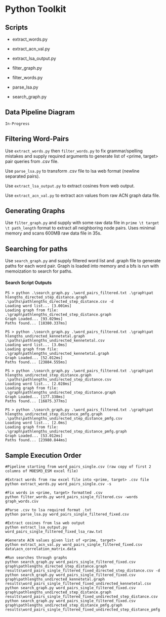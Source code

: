 # Python Toolkit

## Scripts

- extract_words.py

- extract_acn_val.py

- extract_lsa_output.py

- filter_graph.py

- filter_words.py

- parse_lsa.py

- search_graph.py

## Data Pipeline Diagram
`In-Progress`

## Filtering Word-Pairs

Use `extract_words.py` then `filter_words.py` to fix grammar/spelling mistakes and supply required arguments to generate list of \<prime, target\> pair queries from .csv file.

Use `parse_lsa.py` to transform .csv file to lsa web format (newline separated pairs).

Use `extract_lsa_output.py` to extract cosines from web output.

Use `extract_acn_val.py` to extract acn values from raw ACN graph data file.

## Generating Graphs

Use `filter_graph.py` and supply with some raw data file in `prime \t target \t path_length` format to extract all neighboring node pairs. Uses minimal memory and scans 600MB raw data file in 35s.

## Searching for paths

Use `search_graph.py` and supply filtered word list and .graph file to generate paths for each word pair. Graph is loaded into memory and a bfs is run with memoization to search for paths.

#### Search Script Outputs
```
PS > python .\search_graph.py .\word_pairs_filtered.txt .\graph\pat
hlengths_directed_step_distance.graph .\paths\pathlengths_directed_step_distance.csv -d
Loading word list... [3.001ms]
Loading graph from file: .\graph\pathlengths_directed_step_distance.graph
Graph Loaded... [93.029ms]
Paths found... [18380.337ms]

PS > python .\search_graph.py .\word_pairs_filtered.txt .\graph\pat
hlengths_undirected_kennetetal.graph .\paths\pathlengths_undirected_kennetetal.csv
Loading word list... [3.0ms]
Loading graph from file: .\graph\pathlengths_undirected_kennetetal.graph
Graph Loaded... [52.012ms]
Paths found... [23884.555ms]

PS > python .\search_graph.py .\word_pairs_filtered.txt .\graph\pat
hlengths_undirected_step_distance.graph .\paths\pathlengths_undirected_step_distance.csv
Loading word list... [2.028ms]
Loading graph from file: .\graph\pathlengths_undirected_step_distance.graph
Graph Loaded... [177.338ms]
Paths found... [16875.377ms]

PS > python .\search_graph.py .\word_pairs_filtered.txt .\graph\pat
hlengths_undirected_step_distance_pmfg.graph .\paths\pathlengths_undirected_step_distance_pmfg.csv
Loading word list... [2.0ms]
Loading graph from file: .\graph\pathlengths_undirected_step_distance_pmfg.graph
Graph Loaded... [53.012ms]
Paths found... [23980.844ms]
```

## Sample Execution Order
```
#Pipeline starting from word_pairs_single.csv (raw copy of first 2 columns of MOESM3_ESM excel file)

#Extract words from raw excel file into <prime, target> .csv file
python extract_words.py word_pairs_single.csv -s

#Fix words in <prime, target> formatted .csv
python filter_words.py word_pairs_single_filtered.csv -words graph_words.csv

#Parse .csv to lsa required format .txt
python parse_lsa.py word_pairs_single_filtered_fixed.csv

#Extract cosines from lsa web output
python extract_lsa_output.py word_pairs_single_filtered_fixed_lsa_raw.txt

#Generate ACN values given list of <prime, target>
python extract_acn_val.py word_pairs_single_filtered_fixed.csv data\acn_correlation_matrix.data

#Run searches through graphs
python search_graph.py word_pairs_single_filtered_fixed.csv graph\pathlengths_directed_step_distance.graph results\word_pairs_single_filtered_fixed_directed_step_distance.csv -d
python search_graph.py word_pairs_single_filtered_fixed.csv graph\pathlengths_undirected_kennetetal.graph results\word_pairs_single_filtered_fixed_undirected_kennetetal.csv
python search_graph.py word_pairs_single_filtered_fixed.csv graph\pathlengths_undirected_step_distance.graph results\word_pairs_single_filtered_fixed_undirected_step_distance.csv
python search_graph.py word_pairs_single_filtered_fixed.csv graph\pathlengths_undirected_step_distance_pmfg.graph results\word_pairs_single_filtered_fixed_undirected_step_distance_pmfg.csv
```
